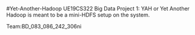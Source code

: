 #Yet-Another-Hadoop
UE19CS322 Big Data Project 1: YAH or Yet Another Hadoop is meant to be a mini-HDFS setup on the system.

Team:BD_083_086_242_306ni
